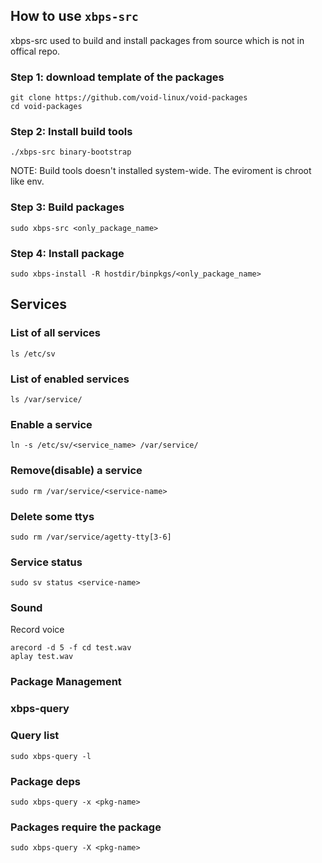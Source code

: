 ## How to use `xbps-src`
xbps-src used to build and install packages from source which is not in offical repo.

### Step 1: download template of the packages
```
git clone https://github.com/void-linux/void-packages
cd void-packages
```

### Step 2: Install build tools 
```
./xbps-src binary-bootstrap
```
NOTE: Build tools doesn't installed system-wide. The eviroment is chroot like env.

### Step 3: Build packages
```
sudo xbps-src <only_package_name>
```
### Step 4: Install package
```
sudo xbps-install -R hostdir/binpkgs/<only_package_name>
```


## Services


### List of all services
```
ls /etc/sv
```
### List of enabled services 
```
ls /var/service/
```
### Enable a service
```
ln -s /etc/sv/<service_name> /var/service/
```
### Remove(disable) a service
```
sudo rm /var/service/<service-name>
```
### Delete some ttys
```
sudo rm /var/service/agetty-tty[3-6]
```
### Service status
```
sudo sv status <service-name>
```

### Sound
Record voice
```
arecord -d 5 -f cd test.wav
aplay test.wav
```


### Package Management


### xbps-query

### Query list
`sudo xbps-query -l`

### Package deps
`sudo xbps-query -x <pkg-name>`

### Packages require the package
`sudo xbps-query -X <pkg-name>`



